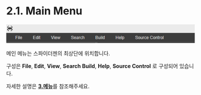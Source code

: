 # 2.1. Main Menu

![](../.gitbook/assets/mainmenu.png)

메인 메뉴는 스파이더젠의 최상단에 위치합니다.

구성은 **File**, **Edit**, **View**, **Search Build**, **Help**, **Source Control** 로 구성되어 있습니다.

자세한 설명은 [**3.메뉴**](../3./)를 참조해주세요.


